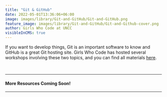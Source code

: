 ```yaml
---
title: "Git & GitHub"
date: 2022-05-01T13:36:06+06:00
image: images/library/Git-and-GitHub/Git-and-GitHub.png
feature_image: images/library/Git-and-GitHub/Git-and-Github-cover.png
author: Girls Who Code at UNCC
visibleInCMS: true
---
```


If you want to develop things, Git is an important software to know and GitHub is a great Git hosting site. Girls Who Code has hosted several workshops involving these two topics, and you can find all materials [here](https://docs.google.com/document/d/1fUOufYgRbcGCmlwe0PDt1L7SaFI-rOlK-KjRlsTU5cs/edit?usp=sharing).

&nbsp;

---
#### More Resources Coming Soon!

---
